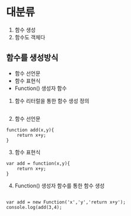 
# 대분류
1. 함수 생성
2. 함수도 객체다


## 함수를 생성방식
- 함수 선언문
- 함수 표현식
- Function() 생성자 함수

1. 함수 리터럴을 통한 함수 생성 정의
```

```

2. 함수 선언문 
```
function add(x,y){
    return x+y;
}
```




3. 함수 표현식
```
var add = function(x,y){
    return x+y;
}

```
4. Function() 생성자 함수를 통한 함수 생성
```

var add = new Function('x','y','return x+y');
console.log(add(3,4);
```

